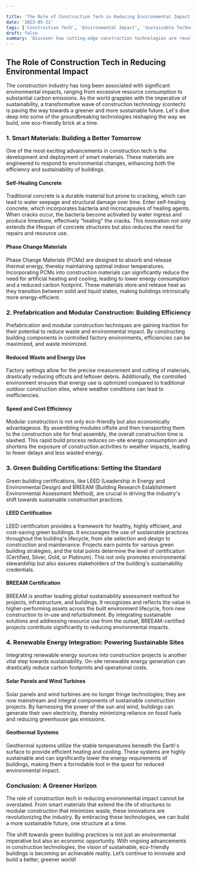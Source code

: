 ```yaml
---

title: 'The Role of Construction Tech in Reducing Environmental Impact'
date: '2023-05-22'
tags: ['Construction Tech', 'Environmental Impact', 'Sustainable Technology']
draft: false
summary: 'Discover how cutting-edge construction technologies are revolutionizing the industry by significantly reducing environmental impact. From smart materials to eco-friendly building practices, join us as we explore the tech driving sustainability in construction.'
---
```


## The Role of Construction Tech in Reducing Environmental Impact

The construction industry has long been associated with significant environmental impacts, ranging from excessive resource consumption to substantial carbon emissions. As the world grapples with the imperative of sustainability, a transformative wave of construction technology (contech) is paving the way towards a greener and more sustainable future. Let's dive deep into some of the groundbreaking technologies reshaping the way we build, one eco-friendly brick at a time.

### 1. Smart Materials: Building a Better Tomorrow

One of the most exciting advancements in construction tech is the development and deployment of smart materials. These materials are engineered to respond to environmental changes, enhancing both the efficiency and sustainability of buildings.

#### Self-Healing Concrete

Traditional concrete is a durable material but prone to cracking, which can lead to water seepage and structural damage over time. Enter self-healing concrete, which incorporates bacteria and microcapsules of healing agents. When cracks occur, the bacteria become activated by water ingress and produce limestone, effectively "healing" the cracks. This innovation not only extends the lifespan of concrete structures but also reduces the need for repairs and resource use.

#### Phase Change Materials

Phase Change Materials (PCMs) are designed to absorb and release thermal energy, thereby maintaining optimal indoor temperatures. Incorporating PCMs into construction materials can significantly reduce the need for artificial heating and cooling, leading to lower energy consumption and a reduced carbon footprint. These materials store and release heat as they transition between solid and liquid states, making buildings intrinsically more energy-efficient.

### 2. Prefabrication and Modular Construction: Building Efficiency

Prefabrication and modular construction techniques are gaining traction for their potential to reduce waste and environmental impact. By constructing building components in controlled factory environments, efficiencies can be maximized, and waste minimized.

#### Reduced Waste and Energy Use

Factory settings allow for the precise measurement and cutting of materials, drastically reducing offcuts and leftover debris. Additionally, the controlled environment ensures that energy use is optimized compared to traditional outdoor construction sites, where weather conditions can lead to inefficiencies.

#### Speed and Cost Efficiency

Modular construction is not only eco-friendly but also economically advantageous. By assembling modules offsite and then transporting them to the construction site for final assembly, the overall construction time is slashed. This rapid build process reduces on-site energy consumption and shortens the exposure of construction activities to weather impacts, leading to fewer delays and less wasted energy.

### 3. Green Building Certifications: Setting the Standard

Green building certifications, like LEED (Leadership in Energy and Environmental Design) and BREEAM (Building Research Establishment Environmental Assessment Method), are crucial in driving the industry's shift towards sustainable construction practices.

#### LEED Certification

LEED certification provides a framework for healthy, highly efficient, and cost-saving green buildings. It encourages the use of sustainable practices throughout the building's lifecycle, from site selection and design to construction and maintenance. Projects earn points for various green building strategies, and the total points determine the level of certification (Certified, Silver, Gold, or Platinum). This not only promotes environmental stewardship but also assures stakeholders of the building's sustainability credentials.

#### BREEAM Certification

BREEAM is another leading global sustainability assessment method for projects, infrastructure, and buildings. It recognizes and reflects the value in higher-performing assets across the built environment lifecycle, from new construction to in-use and refurbishment. By integrating sustainable solutions and addressing resource use from the outset, BREEAM-certified projects contribute significantly to reducing environmental impacts.

### 4. Renewable Energy Integration: Powering Sustainable Sites

Integrating renewable energy sources into construction projects is another vital step towards sustainability. On-site renewable energy generation can drastically reduce carbon footprints and operational costs.

#### Solar Panels and Wind Turbines

Solar panels and wind turbines are no longer fringe technologies; they are now mainstream and integral components of sustainable construction projects. By harnessing the power of the sun and wind, buildings can generate their own electricity, thereby minimizing reliance on fossil fuels and reducing greenhouse gas emissions.

#### Geothermal Systems

Geothermal systems utilize the stable temperatures beneath the Earth's surface to provide efficient heating and cooling. These systems are highly sustainable and can significantly lower the energy requirements of buildings, making them a formidable tool in the quest for reduced environmental impact.

### Conclusion: A Greener Horizon

The role of construction tech in reducing environmental impact cannot be overstated. From smart materials that extend the life of structures to modular construction that minimizes waste, these innovations are revolutionizing the industry. By embracing these technologies, we can build a more sustainable future, one structure at a time.

The shift towards green building practices is not just an environmental imperative but also an economic opportunity. With ongoing advancements in construction technologies, the vision of sustainable, eco-friendly buildings is becoming an achievable reality. Let’s continue to innovate and build a better, greener world!
